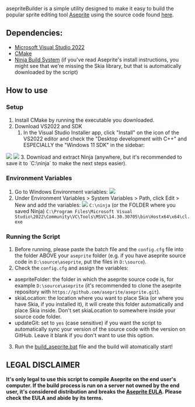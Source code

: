  asepriteBuilder is a simple utility designed to make it easy to build the popular sprite editing tool [Aseprite](https://www.aseprite.com) using the source code found [here](https://github.com/aseprite/aseprite/).
 
## Dependencies:
- [Microsoft Visual Studio 2022](https://visualstudio.microsoft.com/vs/community/)
- [CMake](https://cmake.org/download/)
- [Ninja Build System](https://ninja-build.org/)
  (if you've read Aseprite's install instructions, you might see that we're missing the Skia library, but that is automatically downloaded by the script)

## How to use
### Setup
 1. Install CMake by running the executable you downloaded.
 2. Download VS2022 and SDK
    1. In the Visual Studio Installer app, click "Install" on the icon of the VS2022 editor and check the "Desktop development with C++" and ESPECIALLY the "Windows 11 SDK" in the sidebar:
   <img src="https://dfstudios.neocities.org/img/aseprite/01.png">
   <img src="https://dfstudios.neocities.org/img/aseprite/02.png">
3. Download and extract Ninja (anywhere, but it's recommended to save it to `C:\ninja` to make the next steps easier).

### Environment Variables
1. Go to Windows Environment variables:
   <img src="https://dfstudios.neocities.org/img/aseprite/03.png">
2. Under Environment Variables > System Variables > Path, click Edit > New and add the variables:
   <img src="https://dfstudios.neocities.org/img/aseprite/04.png">
   `C:\ninja` (or the FOLDER where you saved Ninja)
   `C:\Program Files\Microsoft Visual Studio\2022\Community\VC\Tools\MSVC\14.30.30705\bin\Hostx64\x64\cl.exe`

### Running the Script
1. Before running, please paste the batch file and the `config.cfg` file into the folder ABOVE your `aseprite` folder (e.g. if you have aseprite source code in `D:\source\aseprite`, put the files in `D:\source`).
2. Check the `config.cfg` and assign the variables:
- asepriteFolder: the folder in which the aseprite source code is, for example `D:\source\aseprite` (it's recommended to clone the aseprite repository with `https://github.com/aseprite/aseprite.git`).
- skiaLocation: the location where you want to place Skia (or where you have Skia, if you installed it), it will create this folder automatically and place Skia inside. Don't set skiaLocation to somewhere inside your source code folder.
- updateGit: set to `yes` (case sensitive) if you want the script to automatically sync your version of the source code with the version on GitHub. Leave it blank if you don't want to use this option.
3. Run the [build_aseprite.bat](build_aseprite.bat) file and the build will atomatically start!

## LEGAL DISCLAIMER
**It's only legal to use this script to compile Aseprite on the end user's computer. If the build process is run on a server not owned by the end user, it's considered distribution and breaks the [Aseprite EULA](https://github.com/aseprite/aseprite/blob/main/EULA.txt). Please check the EULA and abide by its terms.**
